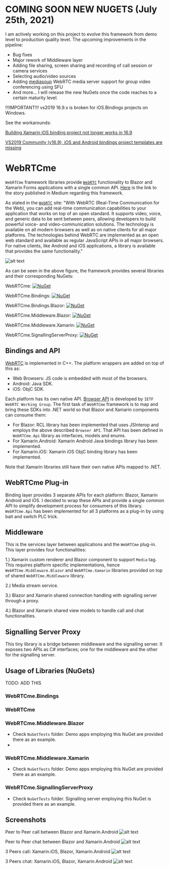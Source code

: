 # COMING SOON NEW NUGETS (July 25th, 2021)
I am actively working on this project to evolve this framework from demo level to production quality level. The upcoming improvements in the pipeline:
- Bug fixes
- Major rework of Middleware layer
- Adding file sharing, screen sharing and recording of call session or camera services
- Selecting audio/video sources
- Adding [mediasoup](https://mediasoup.org/) WebRTC media server support for group video conferencing using SFU
- And more...
I will release the new NuGets once the code reaches to a certain maturity level.


!!!IMPORTANT!!! vs2019 16.9.x is broken for iOS.Bindings projects on Windows.

See the workarounds:

[Building Xamarin iOS binding project not longer works in 16.9](https://developercommunity2.visualstudio.com/t/Building-Xamarin-iOS-binding-project-not/1361154?entry=problem&ref=native&refTime=1616432601108&refUserId=9fc44a6c-086f-4bc5-8dec-c2ffaa73501d)

[VS2019 Community (v16.9), iOS and Android bindings project templates are missing](https://developercommunity2.visualstudio.com/t/VS2019-Community-v169-iOS-and-Androi/1357564?entry=problem&ref=native&refTime=1616432820554&refUserId=9fc44a6c-086f-4bc5-8dec-c2ffaa73501d)

# WebRTCme
`WebRTCme` framework libraries provide [`WebRTC`](https://webrtc.org/) functionality to Blazor and Xamarin Forms applications with a single common API. [Here](https://melihercan.medium.com/webrtc-for-blazor-and-xamarin-forms-with-a-single-common-api-93ee0a2eca4b) is the link to the story published in Medium regarding this framework.

As stated in the [`WebRTC`](https://webrtc.org/) site: "With WebRTC (Real-Time Communication for the Web), you can add real-time communication capabilities to your application that works on top of an open standard. It supports video, voice, and generic data to be sent between peers, allowing developers to build powerful voice- and video-communication solutions. The technology is available on all modern browsers as well as on native clients for all major platforms. The technologies behind WebRTC are implemented as an open web standard and available as regular JavaScript APIs in all major browsers. For native clients, like Android and iOS applications, a library is available that provides the same functionality."

![alt text](https://github.com/melihercan/WebRTCme/blob/master/doc/LibsAndNugets.png)

As can be seen in the above figure, the framework provides several libraries and their corresponding NuGets:

WebRTCme: [![NuGet](https://img.shields.io/nuget/v/WebRTCme.svg)](https://www.nuget.org/packages/WebRTCme)

WebRTCme.Bindings: [![NuGet](https://img.shields.io/nuget/v/WebRTCme.Bindings.svg)](https://www.nuget.org/packages/WebRTCme.Bindings)

WebRTCme.Bindings.Blazor: [![NuGet](https://img.shields.io/nuget/v/WebRTCme.Bindings.Blazor.svg)](https://www.nuget.org/packages/WebRTCme.Bindings.Blazor)

WebRTCme.Middleware.Blazor: [![NuGet](https://img.shields.io/nuget/v/WebRTCme.Middleware.Blazor.svg)](https://www.nuget.org/packages/WebRTCme.Middleware.Blazor)

WebRTCme.Middleware.Xamarin: [![NuGet](https://img.shields.io/nuget/v/WebRTCme.Middleware.Xamarin.svg)](https://www.nuget.org/packages/WebRTCme.Middleware.Xamarin)

WebRTCme.SignallingServerProxy: [![NuGet](https://img.shields.io/nuget/v/WebRTCme.SignallingServerProxy.svg)](https://www.nuget.org/packages/WebRTCme.SignallingServerProxy)


## Bindings and API
[WebRTC](https://webrtc.googlesource.com/src) is implemented in C++. The platform wrappers are added on top of this as:
* Web Browsers: JS code is embedded with most of the browsers.
* Android: Java SDK.
* iOS: ObjC SDK.

Each platform has its own native API. [Browser API](https://developer.mozilla.org/en-US/docs/Web/API/WebRTC_API) is developed by `IETF WebRTC Working Group`. The first task of `WebRTCme` framework is to map and bring these SDKs into .NET world so that Blazor and Xamarin components can consume them:
* For Blazor: RCL library has been implemented that uses JSInterop and employs the above described `Browser API`. That API has been defined in `WebRTCme.Api` library as interfaces, models and enums. 
* For Xamarin.Android: Xamarin Android Java bindings library has been implemented.
* For Xamarin.iOS: Xamarin iOS ObjC binding library has been implemented.

Note that Xamarin libraries still have their own native APIs mapped to .NET. 

## WebRTCme Plug-in
Binding layer provides 3 separate APIs for each platform: Blazor, Xamarin Android and iOS. I decided to wrap these APIs and provide a single common API to simplify development process for consumers of this library. `WebRTCme.Api` has been implemented for all 3 platforms as a plug-in by using bait and switch PLC trick.

## Middleware
This is the services layer between applications and the `WebRTCme` plug-in. This layer provides four functionalities:

1.) Xamarin custom renderer and Blazor component to support `Media` tag. This requires platform specific implementations, hence `WebRTCme.Middleware.Blazor` and `WebRTCme.Xamarin` libraries provided on top of shared `WebRTCme.Middleware` library. 

2.) Media stream service.

3.) Blazor and Xamarin shared connection handling with signalling server through a proxy.

4.) Blazor and Xamarin shared view models to handle call and chat functionalities.

## Signalling Server Proxy
This tiny library is a bridge between middleware and the signalling server. It exposes two APIs as C# interfaces; one for the middleware and the other for the signalling server.

## Usage of Libraries (NuGets)

TODO: ADD THIS

### WebRTCme.Bindings

### WebRTCme

### WebRTCme.Middleware.Blazor
* Check `NuGetTests` folder. Demo apps employing this NuGet are provided there as an example.
* 
### WebRTCme.Middleware.Xamarin
* Check `NuGetTests` folder. Demo apps employing this NuGet are provided there as an example.

### WebRTCme.SignallingServerProxy
* Check `NuGetTests` folder. Signalling server employing this NuGet is provided there as an example.

## Screenshots
Peer to Peer call between Blazor and Xamarin.Android
![alt text](https://github.com/melihercan/WebRTCme/blob/master/doc/Call.png)
 
Peer to Peer chat between Blazor and Xamarin.Android
![alt text](https://github.com/melihercan/WebRTCme/blob/master/doc/Chat.png)

3 Peers call: Xamarin.iOS, Blazor, Xamarin.Android 
![alt text](https://github.com/melihercan/WebRTCme/blob/master/doc/3Peers_Call.png)
 
3 Peers chat: Xamarin.iOS, Blazor, Xamarin.Android 
![alt text](https://github.com/melihercan/WebRTCme/blob/master/doc/3Peers_Chat.png)
